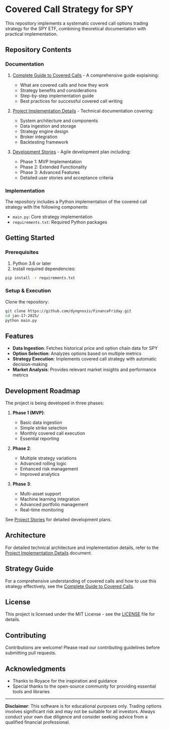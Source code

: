 # Covered Call Strategy for SPY

This repository implements a systematic covered call options trading strategy for the SPY ETF, combining theoretical documentation with practical implementation.

## Repository Contents

### Documentation
1. [Complete Guide to Covered Calls](001-guide.md) - A comprehensive guide explaining:
   - What are covered calls and how they work
   - Strategy benefits and considerations
   - Step-by-step implementation guide
   - Best practices for successful covered call writing

2. [Project Implementation Details](002-project.md) - Technical documentation covering:
   - System architecture and components
   - Data ingestion and storage
   - Strategy engine design
   - Broker integration
   - Backtesting framework

3. [Development Stories](003-project-stories.md) - Agile development plan including:
   - Phase 1: MVP Implementation
   - Phase 2: Extended Functionality
   - Phase 3: Advanced Features
   - Detailed user stories and acceptance criteria

### Implementation

The repository includes a Python implementation of the covered call strategy with the following components:

- `main.py`: Core strategy implementation
- `requirements.txt`: Required Python packages

## Getting Started

### Prerequisites

1. Python 3.6 or later
2. Install required dependencies:

```bash
pip install -r requirements.txt
```

### Setup & Execution

Clone the repository:

```bash
git clone https://github.com/dyngnosis/FinanceFriday.git
cd jan-17-2025/
python main.py
```

## Features

- **Data Ingestion**: Fetches historical price and option chain data for SPY
- **Option Selection**: Analyzes options based on multiple metrics
- **Strategy Execution**: Implements covered call strategy with automatic decision-making
- **Market Analysis**: Provides relevant market insights and performance metrics

## Development Roadmap

The project is being developed in three phases:

1. **Phase 1 (MVP)**:
   - Basic data ingestion
   - Simple strike selection
   - Monthly covered call execution
   - Essential reporting

2. **Phase 2**:
   - Multiple strategy variations
   - Advanced rolling logic
   - Enhanced risk management
   - Improved analytics

3. **Phase 3**:
   - Multi-asset support
   - Machine learning integration
   - Advanced portfolio management
   - Real-time monitoring

See [Project Stories](003-project-stories.md) for detailed development plans.

## Architecture

For detailed technical architecture and implementation details, refer to the [Project Implementation Details](002-project.md) document.

## Strategy Guide

For a comprehensive understanding of covered calls and how to use this strategy effectively, see the [Complete Guide to Covered Calls](001-guide.md).

## License

This project is licensed under the MIT License - see the [LICENSE](LICENSE) file for details.

## Contributing

Contributions are welcome! Please read our contributing guidelines before submitting pull requests.

## Acknowledgments

- Thanks to Royace for the inspiration and guidance
- Special thanks to the open-source community for providing essential tools and libraries

---

**Disclaimer**: This software is for educational purposes only. Trading options involves significant risk and may not be suitable for all investors. Always conduct your own due diligence and consider seeking advice from a qualified financial professional.
